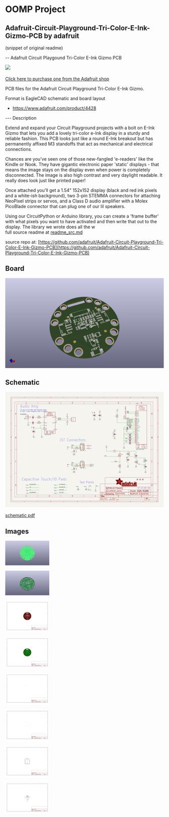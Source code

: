 # OOMP Project  
## Adafruit-Circuit-Playground-Tri-Color-E-Ink-Gizmo-PCB  by adafruit  
  
(snippet of original readme)  
  
-- Adafruit Circuit Playgound Tri-Color E-Ink Gizmo PCB  
  
<a href="http://www.adafruit.com/products/4428"><img src="assets/4428.jpg?raw=true" width="500px"><br/>  
Click here to purchase one from the Adafruit shop</a>  
  
PCB files for the Adafruit Circuit Playground Tri-Color E-Ink Gizmo.   
  
Format is EagleCAD schematic and board layout  
* https://www.adafruit.com/product/4428  
  
--- Description  
  
Extend and expand your Circuit Playground projects with a bolt on E-Ink Gizmo that lets you add a lovely tri-color e-Ink display in a sturdy and reliable fashion. This PCB looks just like a round E-Ink breakout but has permanently affixed M3 standoffs that act as mechanical and electrical connections.  
  
Chances are you've seen one of those new-fangled 'e-readers' like the Kindle or Nook. They have gigantic electronic paper 'static' displays - that means the image stays on the display even when power is completely disconnected. The image is also high contrast and very daylight readable. It really does look just like printed paper!  
  
Once attached you'll get a 1.54" 152x152 display (black and red ink pixels and a white-ish background), two 3-pin STEMMA connectors for attaching NeoPixel strips or servos, and a Class D audio amplifier with a Molex PicoBlade connector that can plug one of our lil speakers.  
  
Using our CircuitPython or Arduino library, you can create a 'frame buffer' with what pixels you want to have activated and then write that out to the display. The library we wrote does all the w  
  full source readme at [readme_src.md](readme_src.md)  
  
source repo at: [https://github.com/adafruit/Adafruit-Circuit-Playground-Tri-Color-E-Ink-Gizmo-PCB](https://github.com/adafruit/Adafruit-Circuit-Playground-Tri-Color-E-Ink-Gizmo-PCB)  
## Board  
  
[![working_3d.png](working_3d_600.png)](working_3d.png)  
## Schematic  
  
[![working_schematic.png](working_schematic_600.png)](working_schematic.png)  
  
[schematic pdf](working_schematic.pdf)  
## Images  
  
[![working_3D_bottom.png](working_3D_bottom_140.png)](working_3D_bottom.png)  
  
[![working_3D_top.png](working_3D_top_140.png)](working_3D_top.png)  
  
[![working_assembly_page_01.png](working_assembly_page_01_140.png)](working_assembly_page_01.png)  
  
[![working_assembly_page_02.png](working_assembly_page_02_140.png)](working_assembly_page_02.png)  
  
[![working_assembly_page_03.png](working_assembly_page_03_140.png)](working_assembly_page_03.png)  
  
[![working_assembly_page_04.png](working_assembly_page_04_140.png)](working_assembly_page_04.png)  
  
[![working_assembly_page_05.png](working_assembly_page_05_140.png)](working_assembly_page_05.png)  
  
[![working_assembly_page_06.png](working_assembly_page_06_140.png)](working_assembly_page_06.png)  
